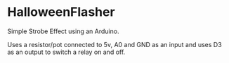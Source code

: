# HalloweenFlasher

Simple Strobe Effect using an Arduino.

Uses a resistor/pot connected to 5v, A0 and GND as an input and uses D3 as an output to switch a relay on and off.
